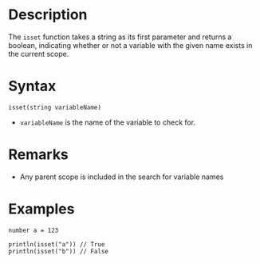 # Description

The `isset` function takes a string as its first parameter and returns a boolean, indicating whether or not a
variable with the given name exists in the current scope.

# Syntax

```step
isset(string variableName)
```

- `variableName` is the name of the variable to check for.

# Remarks

- Any parent scope is included in the search for variable names

# Examples

```step
number a = 123

println(isset("a")) // True
println(isset("b")) // False
```
